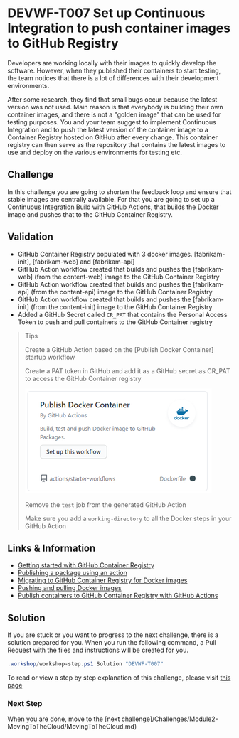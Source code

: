 # DEVWF-T007 Set up Continuous Integration to push container images to GitHub Registry

Developers are working locally with their images to quickly develop the software. However, when they published their containers to start testing, the team notices that there is a lot of differences with their development environments. 

After some research, they find that small bugs occur because the latest version was not used. Main reason is that everybody is building their own container images, and there is not a "golden image" that can be used for testing purposes. You and your team suggest to implement Continuous Integration and to push the latest version of the container image to a Container Registry hosted on GitHub after every change. This container registry can then serve as the repository that contains the latest images to use and deploy on the various environments for testing etc.

## Challenge

In this challenge you are going to shorten the feedback loop and ensure that stable images are centrally available. For that you are going to set up a Continuous Integration Build with GitHub Actions, that builds the Docker image and pushes that to the GitHub Container Registry. 

## Validation

* GitHub Container Registry populated with 3 docker images. [fabrikam-init], [fabrikam-web] and [fabrikam-api]
* GitHub Action workflow created that builds and pushes the [fabrikam-web] (from the content-web) image to the GitHub Container Registry
* GitHub Action workflow created that builds and pushes the [fabrikam-api] (from the content-api) image to the GitHub Container Registry
* GitHub Action workflow created that builds and pushes the [fabrikam-init] (from the content-init) image to the GitHub Container Registry
* Added a GitHub Secret called `CR_PAT` that contains the Personal Access Token to push and pull containers to the GitHub Container registry

> Tips
>
> Create a GitHub Action based on the [Publish Docker Container] startup workflow
>
> Create a PAT token in GitHub and add it as a GitHub secret as CR_PAT to access the GitHub Container registry
>
> ![](/Assets/GithubAction-DockerPublish.png)
>
> Remove the `test` job from the generated GitHub Action
>
> Make sure you add a `working-directory` to all the Docker steps in your GitHub Action

## Links & Information

* [Getting started with GitHub Container Registry](https://docs.github.com/en/packages/getting-started-with-github-container-registry)
* [Publishing a package using an action](https://docs.github.com/en/packages/using-github-packages-with-your-projects-ecosystem/using-github-packages-with-github-actions#publishing-a-package-using-an-action)
* [Migrating to GitHub Container Registry for Docker images](https://docs.github.com/en/packages/getting-started-with-github-container-registry/migrating-to-github-container-registry-for-docker-images)
* [Pushing and pulling Docker images](https://docs.github.com/en/packages/managing-container-images-with-github-container-registry/pushing-and-pulling-docker-images)
* [Publish containers to GitHub Container Registry with GitHub Actions](https://medium.com/cooking-with-azure/publish-containers-to-github-container-registry-with-github-actions-4e39700ae14c)

## Solution

If you are stuck or you want to progress to the next challenge, there is a solution prepared for you. When you run the following command, a Pull Request with the files and instructions will be created for you. 

```powershell
.workshop/workshop-step.ps1 Solution "DEVWF-T007"
```

To read or view a step by step explanation of this challenge, please visit [this page]()

### Next Step

When you are done, move to the [next challenge]/Challenges/Module2-MovingToTheCloud/MovingToTheCloud.md)